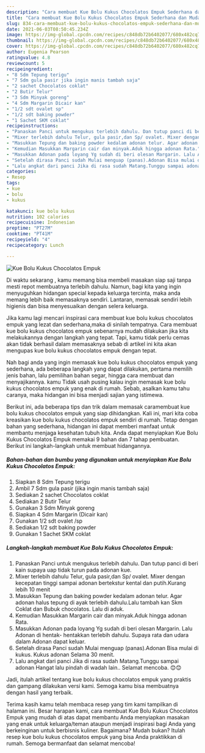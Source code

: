 ```yaml
---
description: "Cara membuat Kue Bolu Kukus Chocolatos Empuk Sederhana dan Mudah Dibuat"
title: "Cara membuat Kue Bolu Kukus Chocolatos Empuk Sederhana dan Mudah Dibuat"
slug: 834-cara-membuat-kue-bolu-kukus-chocolatos-empuk-sederhana-dan-mudah-dibuat
date: 2021-06-03T08:50:45.234Z
image: https://img-global.cpcdn.com/recipes/c848db72b6402077/680x482cq70/kue-bolu-kukus-chocolatos-empuk-foto-resep-utama.jpg
thumbnail: https://img-global.cpcdn.com/recipes/c848db72b6402077/680x482cq70/kue-bolu-kukus-chocolatos-empuk-foto-resep-utama.jpg
cover: https://img-global.cpcdn.com/recipes/c848db72b6402077/680x482cq70/kue-bolu-kukus-chocolatos-empuk-foto-resep-utama.jpg
author: Eugenia Pearson
ratingvalue: 4.8
reviewcount: 5
recipeingredient:
- "8 Sdm Tepung terigu"
- "7 Sdm gula pasir jika ingin manis tambah saja"
- "2 sachet Chocolatos coklat"
- "2 Butir Telur"
- "3 Sdm Minyak goreng"
- "4 Sdm Margarin Dicair kan"
- "1/2 sdt ovalet sp"
- "1/2 sdt baking powder"
- "1 Sachet SKM coklat"
recipeinstructions:
- "Panaskan Panci untuk mengukus terlebih dahulu. Dan tutup panci di beri kain supaya uap tidak turun pada adonan kue."
- "Mixer terlebih dahulu Telur, gula pasir,dan Sp/ ovalet. Mixer dengan kecepatan tinggi sampai adonan bertekstur kental dan putih.Kurang lebih 10 menit"
- "Masukkan Tepung dan baking powder kedalam adonan telur. Agar adonan halus tepung di ayak terlebih dahulu.Lalu tambah kan Skm Coklat dan Bubuk chocolatos. Lalu di aduk."
- "Kemudian Masukkan Margarin cair dan minyak.Aduk hingga adonan Rata."
- "Masukkan Adonan pada loyang Yg sudah di beri olesan Margarin. Lalu Adonan di hentak- hentakkan terlebih dahulu. Supaya rata dan udara dalam Adonan dapat keluar."
- "Setelah dirasa Panci sudah Mulai menguap (panas).Adonan Bisa mulai di kukus. Kukus adonan Selama 30 menit."
- "Lalu angkat dari panci Jika di rasa sudah Matang.Tunggu sampai adonan Hangat lalu pindah di wadah lain.. Selamat mencoba. 😊😊"
categories:
- Resep
tags:
- kue
- bolu
- kukus

katakunci: kue bolu kukus 
nutrition: 102 calories
recipecuisine: Indonesian
preptime: "PT27M"
cooktime: "PT41M"
recipeyield: "4"
recipecategory: Lunch

---
```



![Kue Bolu Kukus Chocolatos Empuk](https://img-global.cpcdn.com/recipes/c848db72b6402077/680x482cq70/kue-bolu-kukus-chocolatos-empuk-foto-resep-utama.jpg)

Di waktu  sekarang , kamu memang bisa membeli masakan siap saji tanpa mesti repot membuatnya terlebih dahulu. Namun, bagi kita yang ingin menyuguhkan hidangan special kepada keluarga tercinta, maka anda memang lebih baik memasaknya sendiri. Lantaran, memasak sendiri lebih higienis dan bisa menyesuaikan dengan selera keluarga.

Jika kamu lagi mencari inspirasi cara membuat kue bolu kukus chocolatos empuk yang lezat dan sederhana,maka di sinilah tempatnya. Cara membuat kue bolu kukus chocolatos empuk  sebenarnya mudah dilakukan jika kita melakukannya dengan langkah yang tepat. Tapi, kamu tidak perlu cemas akan tidak berhasil dalam memasaknya 
sebab di artikel ini kita akan mengupas kue bolu kukus chocolatos empuk dengan tepat.  



Nah bagi anda yang ingin memasak kue bolu kukus chocolatos empuk yang sederhana, ada beberapa langkah yang dapat dilakukan, pertama memilih jenis bahan, lalu pemilihan bahan segar, hingga cara membuat dan menyajikannya. kamu Tidak usah pusing kalau ingin memasak kue bolu kukus chocolatos empuk yang enak di rumah. Sebab, asalkan kamu  tahu caranya, maka hidangan ini bisa menjadi sajian yang istimewa.

Berikut ini, ada beberapa tips dan trik dalam memasak caramembuat kue bolu kukus chocolatos empuk yang siap dihidangkan. Kali ini, mari kita coba kreasikan kue bolu kukus chocolatos empuk sendiri di rumah. Tetap dengan bahan yang sederhana, hidangan ini dapat memberi manfaat untuk membantu menjaga kesehatan tubuh kita. Anda dapat menyiapkan Kue Bolu Kukus Chocolatos Empuk memakai 9 bahan dan 7 tahap pembuatan. Berikut ini langkah-langkah untuk membuat hidangannya.

<!--inarticleads1-->

##### Bahan-bahan dan bumbu yang digunakan untuk menyiapkan Kue Bolu Kukus Chocolatos Empuk:

1. Siapkan 8 Sdm Tepung terigu
1. Ambil 7 Sdm gula pasir (jika ingin manis tambah saja)
1. Sediakan 2 sachet Chocolatos coklat
1. Sediakan 2 Butir Telur
1. Gunakan 3 Sdm Minyak goreng
1. Siapkan 4 Sdm Margarin (Dicair kan)
1. Gunakan 1/2 sdt ovalet /sp
1. Sediakan 1/2 sdt baking powder
1. Gunakan 1 Sachet SKM coklat




<!--inarticleads2-->

##### Langkah-langkah membuat Kue Bolu Kukus Chocolatos Empuk:

1. Panaskan Panci untuk mengukus terlebih dahulu. Dan tutup panci di beri kain supaya uap tidak turun pada adonan kue.
1. Mixer terlebih dahulu Telur, gula pasir,dan Sp/ ovalet. Mixer dengan kecepatan tinggi sampai adonan bertekstur kental dan putih.Kurang lebih 10 menit
1. Masukkan Tepung dan baking powder kedalam adonan telur. Agar adonan halus tepung di ayak terlebih dahulu.Lalu tambah kan Skm Coklat dan Bubuk chocolatos. Lalu di aduk.
1. Kemudian Masukkan Margarin cair dan minyak.Aduk hingga adonan Rata.
1. Masukkan Adonan pada loyang Yg sudah di beri olesan Margarin. Lalu Adonan di hentak- hentakkan terlebih dahulu. Supaya rata dan udara dalam Adonan dapat keluar.
1. Setelah dirasa Panci sudah Mulai menguap (panas).Adonan Bisa mulai di kukus. Kukus adonan Selama 30 menit.
1. Lalu angkat dari panci Jika di rasa sudah Matang.Tunggu sampai adonan Hangat lalu pindah di wadah lain.. Selamat mencoba. 😊😊




Jadi, itulah artikel tentang  kue bolu kukus chocolatos empuk  yang praktis dan gampang dilakukan versi kami. Semoga kamu bisa membuatnya dengan hasil yang terbaik. 

Terima kasih kamu telah membaca resep yang tim kami tampilkan di halaman ini. Besar harapan kami, cara membuat  Kue Bolu Kukus Chocolatos Empuk yang mudah di atas dapat membantu Anda menyiapkan masakan yang enak untuk keluarga/teman ataupun menjadi inspirasi bagi Anda yang berkeinginan untuk berbisnis kuliner. Bagaimana? Mudah bukan? Itulah resep kue bolu kukus chocolatos empuk yang bisa Anda praktikkan di rumah. Semoga bermanfaat dan selamat mencoba!

